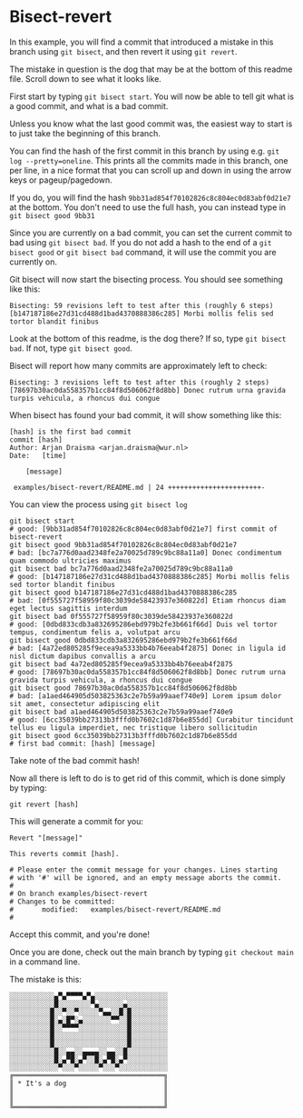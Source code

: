 # Bisect-revert

In this example, you will find a commit that introduced a mistake in this branch using ```git bisect```, and then revert it using ```git revert```.

The mistake in question is the dog that may be at the bottom of this readme file.
Scroll down to see what it looks like.

First start by typing ```git bisect start```.
You will now be able to tell git what is a good commit, and what is a bad commit.

Unless you know what the last good commit was, the easiest way to start is to just take the beginning of this branch.

You can find the hash of the first commit in this branch by using e.g. ```git log --pretty=oneline```.
This prints all the commits made in this branch, one per line, in a nice format that you can scroll up and down in using the arrow keys or pageup/pagedown.

If you do, you will find the hash ```9bb31ad854f70102826c8c804ec0d83abf0d21e7``` at the bottom.
You don't need to use the full hash, you can instead type in ```git bisect good 9bb31```

Since you are currently on a bad commit, you can set the current commit to bad using ```git bisect bad```.
If you do not add a hash to the end of a ```git bisect good``` or ```git bisect bad``` command, it will use the commit you are currently on.

Git bisect will now start the bisecting process.
You should see something like this:

```
Bisecting: 59 revisions left to test after this (roughly 6 steps)
[b147187186e27d31cd488d1bad4370888386c285] Morbi mollis felis sed tortor blandit finibus
```

Look at the bottom of this readme, is the dog there?
If so, type ```git bisect bad```.
If not, type ```git bisect good```.

Bisect will report how many commits are approximately left to check:
```
Bisecting: 3 revisions left to test after this (roughly 2 steps)
[78697b30ac0da558357b1cc84f8d506062f8d8bb] Donec rutrum urna gravida turpis vehicula, a rhoncus dui congue
```

When bisect has found your bad commit, it will show something like this:

```
[hash] is the first bad commit
commit [hash]
Author: Arjan Draisma <arjan.draisma@wur.nl>
Date:   [time]

    [message]

 examples/bisect-revert/README.md | 24 +++++++++++++++++++++++-
```

You can view the process using ```git bisect log```

```
git bisect start
# good: [9bb31ad854f70102826c8c804ec0d83abf0d21e7] first commit of bisect-revert
git bisect good 9bb31ad854f70102826c8c804ec0d83abf0d21e7
# bad: [bc7a776d0aad2348fe2a70025d789c9bc88a11a0] Donec condimentum quam commodo ultricies maximus
git bisect bad bc7a776d0aad2348fe2a70025d789c9bc88a11a0
# good: [b147187186e27d31cd488d1bad4370888386c285] Morbi mollis felis sed tortor blandit finibus
git bisect good b147187186e27d31cd488d1bad4370888386c285
# bad: [0f555727f58959f80c3039de58423937e360822d] Etiam rhoncus diam eget lectus sagittis interdum
git bisect bad 0f555727f58959f80c3039de58423937e360822d
# good: [0dbd833cdb3a832695286ebd979b2fe3b661f66d] Duis vel tortor tempus, condimentum felis a, volutpat arcu
git bisect good 0dbd833cdb3a832695286ebd979b2fe3b661f66d
# bad: [4a72ed805285f9ecea9a5333bb4b76eeab4f2875] Donec in ligula id nisl dictum dapibus convallis a arcu
git bisect bad 4a72ed805285f9ecea9a5333bb4b76eeab4f2875
# good: [78697b30ac0da558357b1cc84f8d506062f8d8bb] Donec rutrum urna gravida turpis vehicula, a rhoncus dui congue
git bisect good 78697b30ac0da558357b1cc84f8d506062f8d8bb
# bad: [a1aed464905d503825363c2e7b59a99aaef740e9] Lorem ipsum dolor sit amet, consectetur adipiscing elit
git bisect bad a1aed464905d503825363c2e7b59a99aaef740e9
# good: [6cc35039bb27313b3fffd0b7602c1d87b6e855dd] Curabitur tincidunt tellus eu ligula imperdiet, nec tristique libero sollicitudin
git bisect good 6cc35039bb27313b3fffd0b7602c1d87b6e855dd
# first bad commit: [hash] [message]
```

Take note of the bad commit hash!

Now all there is left to do is to get rid of this commit, which is done simply by typing:

```git revert [hash]```

This will generate a commit for you:

```
Revert "[message]"

This reverts commit [hash].

# Please enter the commit message for your changes. Lines starting
# with '#' will be ignored, and an empty message aborts the commit.
#
# On branch examples/bisect-revert
# Changes to be committed:
#       modified:   examples/bisect-revert/README.md
#
```

Accept this commit, and you're done!

Once you are done, check out the main branch by typing ```git checkout main``` in a command line.


The mistake is this:

```
░░░░░░░░░░░▄▀▄▀▀▀▀▄▀▄░░░░░░░░░░░░░░░░░░
░░░░░░░░░░░█░░░░░░░░▀▄░░░░░░▄░░░░░░░░░░
░░░░░░░░░░█░░▀░░▀░░░░░▀▄▄░░█░█░░░░░░░░░
░░░░░░░░░░█░▄░█▀░▄░░░░░░░▀▀░░█░░░░░░░░░
░░░░░░░░░░█░░▀▀▀▀░░░░░░░░░░░░█░░░░░░░░░
░░░░░░░░░░█░░░░░░░░░░░░░░░░░░█░░░░░░░░░
░░░░░░░░░░█░░░░░░░░░░░░░░░░░░█░░░░░░░░░
░░░░░░░░░░░█░░▄▄░░▄▄▄▄░░▄▄░░█░░░░░░░░░░
░░░░░░░░░░░█░▄▀█░▄▀░░█░▄▀█░▄▀░░░░░░░░░░
░░░░░░░░░░░░▀░░░▀░░░░░▀░░░▀░░░░░░░░░░░░
╔═════════════════════════════════════╗
║ * It's a dog                        ║
║                                     ║
║                                     ║
╚═════════════════════════════════════╝
```
